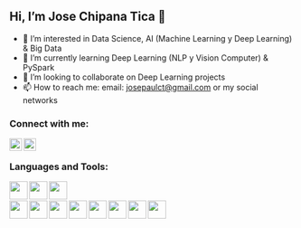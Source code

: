 ##   Hi, I’m Jose Chipana Tica 👋 


- 👀 I’m interested in Data Science, AI (Machine Learning y Deep Learning) & Big Data
- 🌱 I’m currently learning Deep Learning (NLP y Vision Computer) & PySpark 
- 💞️ I’m looking to collaborate on Deep Learning projects
- 📫 How to reach me: email: josepaulct@gmail.com or my social networks

### Connect with me:

<a href=https://www.linkedin.com/in/jchipana/>
<img align="left" alt="LinkedIn" width="22px" src="https://cdn.jsdelivr.net/npm/simple-icons@v3/icons/linkedin.svg" />
</a>

<a href=https://www.instagram.com/chipanajose/>
<img align="left" alt="Instagram" width="22px" src="https://cdn.jsdelivr.net/npm/simple-icons@v3/icons/instagram.svg" />
</a>

<br />

### Languages and Tools:

<img align="left" height="32" width="32" src="https://cdn.jsdelivr.net/npm/simple-icons@v4/icons/python.svg" />
<img align="left" height="32" width="32" src="https://cdn.jsdelivr.net/npm/simple-icons@v4/icons/java.svg" />
<img align="left" height="32" width="32" src="https://cdn.jsdelivr.net/npm/simple-icons@v4/icons/javascript.svg" />

<br />
<br />

<img align="left" height="32" width="32" src="https://cdn.jsdelivr.net/npm/simple-icons@v4/icons/tensorflow.svg" />
<img align="left" height="32" width="32" src="https://cdn.jsdelivr.net/npm/simple-icons@v4/icons/keras.svg" />
<img align="left" height="32" width="32" src="https://cdn.jsdelivr.net/npm/simple-icons@v4/icons/pytorch.svg" />

<img align="left" height="32" width="32" src="https://cdn.jsdelivr.net/npm/simple-icons@v4/icons/apachespark.svg" />

<img align="left" height="32" width="32" src="https://cdn.jsdelivr.net/npm/simple-icons@v4/icons/mysql.svg" />
<img align="left" height="32" width="32" src="https://cdn.jsdelivr.net/npm/simple-icons@v4/icons/mongodb.svg" />

<img align="left" height="32" width="32" src="https://cdn.jsdelivr.net/npm/simple-icons@v4/icons/googlecloud.svg" />
<img align="left" height="32" width="32" src="https://cdn.jsdelivr.net/npm/simple-icons@v4/icons/android.svg" />

<br />
<br />
